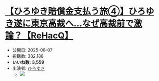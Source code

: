 # [【ひろゆき賠償金支払う旅④】ひろゆき遂に東京高裁へ…なぜ高裁前で激論？【ReHacQ】](https://www.youtube.com/watch?v=mNq4pyhZl3M)
-   公開日: 2025-06-07
-   視聴数: 382,188
-   **いいね数: 3,559**
-   出演者: [ひろゆき](/rehacq_fan/people/ひろゆき "wikilink")
    - [![](https://img.youtube.com/vi/mNq4pyhZl3M/hqdefault.jpg)](https://www.youtube.com/watch?v=mNq4pyhZl3M)
